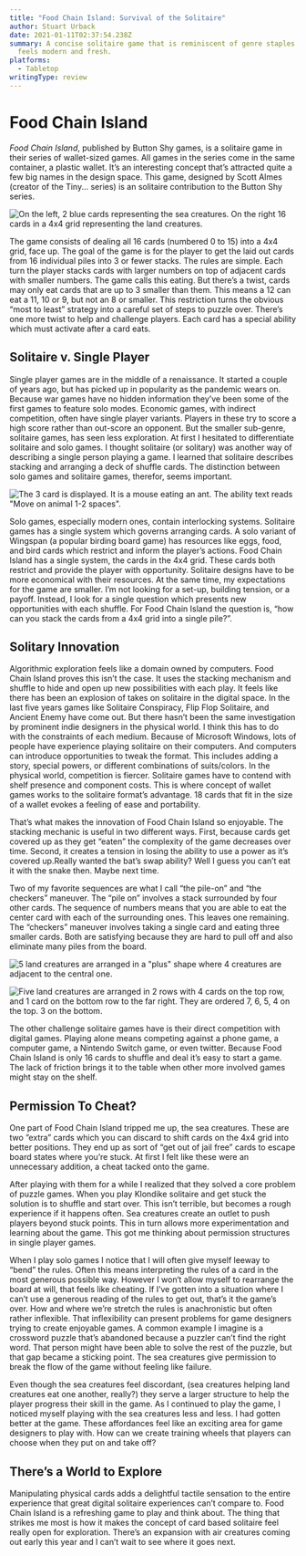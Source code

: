 ```yaml
---
title: "Food Chain Island: Survival of the Solitaire"
author: Stuart Urback
date: 2021-01-11T02:37:54.238Z
summary: A concise solitaire game that is reminiscent of genre staples but also
  feels modern and fresh.
platforms:
  - Tabletop
writingType: review
---
```

# Food Chain Island

_Food Chain Island_, published by Button Shy games, is a solitaire game in their series of wallet-sized games. All games in the series come in the same container, a plastic wallet. It’s an interesting concept that’s attracted quite a few big names in the design space. This game, designed by Scott Almes (creator of the Tiny... series) is an solitaire contribution to the Button Shy series. 

![On the left, 2 blue cards representing the sea creatures. On the right 16 cards in a 4x4 grid representing the land creatures.](/static/img/img_0206.webp "The Food Chain Island Board")

The game consists of dealing all 16 cards (numbered 0 to 15) into a 4x4 grid, face up. The goal of the game is for the player to get the laid out cards from 16 individual piles into 3 or fewer stacks. The rules are simple. Each turn the player stacks cards with larger numbers on top of adjacent cards with smaller numbers. The game calls this eating. But there’s a twist, cards may only eat cards that are up to 3 smaller than them. This means a 12 can eat a 11, 10 or 9, but not an 8 or smaller. This restriction turns the obvious “most to least” strategy into a careful set of steps to puzzle over. There’s one more twist to help and challenge players. Each card has a special ability which must activate after a card eats.

## Solitaire v. Single Player

Single player games are in the middle of a renaissance. It started a couple of years ago, but has picked up in popularity as the pandemic wears on. Because war games have no hidden information they’ve been some of the first games to feature solo modes. Economic games, with indirect competition, often have single player variants. Players in these try to score a high score rather than out-score an opponent. But the smaller sub-genre, solitaire games, has seen less exploration. At first I hesitated to differentiate solitaire and solo games. I thought solitaire (or solitary) was another way of describing a single person playing a game. I learned that solitaire describes stacking and arranging a deck of shuffle cards. The distinction between solo games and solitaire games, therefor, seems important.

![The 3 card is displayed. It is a mouse eating an ant. The ability text reads "Move on animal 1-2 spaces".](/static/img/img_0205.webp "A single land creature.")

 

Solo games, especially modern ones, contain interlocking systems. Solitaire games has a single system which governs arranging cards. A solo variant of Wingspan (a popular birding board game) has resources like eggs, food, and bird cards which restrict and inform the player’s actions. Food Chain Island has a single system, the cards in the 4x4 grid. These cards both restrict and provide the player with opportunity. Solitaire designs have to be more economical with their resources. At the same time, my expectations for the game are smaller. I’m not looking for a set-up, building tension, or a payoff. Instead, I look for a single question which presents new opportunities with each shuffle. For Food Chain Island the question is, “how can you stack the cards from a 4x4 grid into a single pile?”. 

## Solitary Innovation

Algorithmic exploration feels like a domain owned by computers. Food Chain Island proves this isn’t the case. It uses the stacking mechanism and shuffle to hide and open up new possibilities with each play. It feels like there has been an explosion of takes on solitaire in the digital space. In the last five years games like Solitaire Conspiracy, Flip Flop Solitaire, and Ancient Enemy have come out. But there hasn’t been the same investigation by prominent indie designers in the physical world. I think this has to do with the constraints of each medium. Because of Microsoft Windows, lots of people have experience playing solitaire on their computers. And computers can introduce opportunities to tweak the format. This includes adding a story, special powers, or different combinations of suits/colors. In the physical world, competition is fiercer. Solitaire games have to contend with shelf presence and component costs. This is where concept of wallet games works to the solitaire format’s advantage. 18 cards that fit in the size of a wallet evokes a feeling of ease and portability. 

That’s what makes the innovation of Food Chain Island so enjoyable. The stacking mechanic is useful in two different ways. First, because cards get covered up as they get “eaten” the complexity of the game decreases over time. Second, it creates a tension in losing the ability to use a power as it’s covered up.Really wanted the bat’s swap ability? Well I guess you can’t eat it with the snake then. Maybe next time. 

Two of my favorite sequences are what I call “the pile-on” and “the checkers” maneuver. The “pile on” involves a stack surrounded by four other cards. The sequence of numbers means that you are able to eat the center card with each of the surrounding ones. This leaves one remaining. The “checkers” maneuver involves taking a single card and eating three smaller cards. Both are satisfying because they are hard to pull off and also eliminate many piles from the board.

![5 land creatures are arranged in a "plus" shape where 4 creatures are adjacent to the central one.](/static/img/img_0203.webp "The pile on")

![Five land creatures are arranged in 2 rows with 4 cards on the top row, and 1 card on the bottom row to the far right. They are ordered 7, 6, 5, 4 on the top. 3 on the bottom.](/static/img/img_0204.webp "A \"checker\"s set up.")

The other challenge solitaire games have is their direct competition with digital games. Playing alone means competing against a phone game, a computer game, a Nintendo Switch game, or even twitter. Because Food Chain Island is only 16 cards to shuffle and deal it’s easy to start a game. The lack of friction brings it to the table when other more involved games might stay on the shelf.

## Permission To Cheat?

One part of Food Chain Island tripped me up, the sea creatures. These are two ”extra” cards which you can discard to shift cards on the 4x4 grid into better positions. They end up as sort of “get out of jail free” cards to escape board states where you’re stuck. At first I felt like these were an unnecessary addition, a cheat tacked onto the game. 

After playing with them for a while I realized that they solved a core problem of puzzle games. When you play Klondike solitaire and get stuck the solution is to shuffle and start over. This isn’t terrible, but becomes a rough experience if it happens often. Sea creatures create an outlet to push players beyond stuck points. This in turn allows more experimentation and learning about the game. This got me thinking about permission structures in single player games.

When I play solo games I notice that I will often give myself leeway to “bend” the rules. Often this means interpreting the rules of a card in the most generous possible way. However I won‘t allow myself to rearrange the board at will, that feels like cheating. If I’ve gotten into a situation where I can’t use a generous reading of the rules to get out, that’s it the game’s over. How and where we’re stretch the rules is anachronistic but often rather inflexible. That inflexibility can present problems for game designers trying to create enjoyable games. A common example I imagine is a crossword puzzle that’s abandoned because a puzzler can’t find the right word. That person might have been able to solve the rest of the puzzle, but that gap became a sticking point. The sea creatures give permission to break the flow of the game without feeling like failure. 

Even though the sea creatures feel discordant, (sea creatures helping land creatures eat one another, really?) they serve a larger structure to help the player progress their skill in the game. As I continued to play the game, I noticed myself playing with the sea creatures less and less. I had gotten better at the game. These affordances feel like an exciting area for game designers to play with. How can we create training wheels that players can choose when they put on and take off?

## There’s a World to Explore

Manipulating physical cards adds a delightful tactile sensation to the entire experience that great digital solitaire experiences can’t compare to. Food Chain Island is a refreshing game to play and think about. The thing that strikes me most is how it makes the concept of card based solitaire feel really open for exploration. There’s an expansion with air creatures coming out early this year and I can’t wait to see where it goes next.